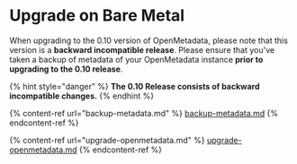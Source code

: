 # Upgrade on Bare Metal

When upgrading to the 0.10 version of OpenMetadata, please note that this version is a **backward incompatible release**. Please ensure that you've taken a backup of metadata of your OpenMetadata instance **prior to upgrading to the 0.10 release**.

{% hint style="danger" %}
**The 0.10 Release consists of backward incompatible changes.**
{% endhint %}

{% content-ref url="backup-metadata.md" %}
[backup-metadata.md](backup-metadata.md)
{% endcontent-ref %}

{% content-ref url="upgrade-openmetadata.md" %}
[upgrade-openmetadata.md](upgrade-openmetadata.md)
{% endcontent-ref %}
